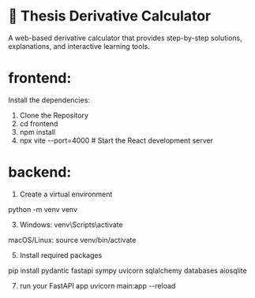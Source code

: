 # 📘 Thesis Derivative Calculator

A web-based derivative calculator that provides step-by-step solutions, explanations, and interactive learning tools.

# frontend:
Install the dependencies:
1. Clone the Repository
2. cd frontend
3. npm install
4. npx vite --port=4000 # Start the React development server

# backend:
1. Create a virtual environment
   
  python -m venv venv
  
3. Windows:
  venv\Scripts\activate

  macOS/Linux:
  source venv/bin/activate
  
5. Install required packages
   
  pip install pydantic fastapi sympy uvicorn sqlalchemy databases aiosqlite
  
7. run your FastAPI app
uvicorn main:app --reload
